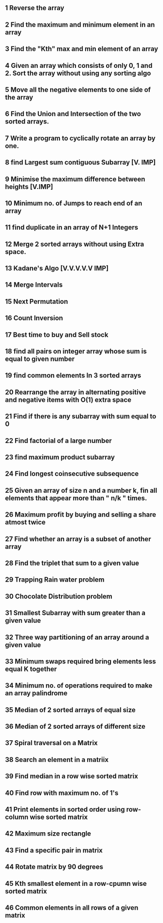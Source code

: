 ## 1 Reverse the array
## 2 Find the maximum and minimum element in an array
## 3 Find the "Kth" max and min element of an array 
## 4 Given an array which consists of only 0, 1 and 2. Sort the array without using any sorting algo
## 5 Move all the negative elements to one side of the array 
## 6 Find the Union and Intersection of the two sorted arrays.
## 7 Write a program to cyclically rotate an array by one.
## 8 find Largest sum contiguous Subarray [V. IMP]
## 9 Minimise the maximum difference between heights [V.IMP]
## 10 Minimum no. of Jumps to reach end of an array
## 11 find duplicate in an array of N+1 Integers
## 12 Merge 2 sorted arrays without using Extra space.
## 13 Kadane's Algo [V.V.V.V.V IMP]
## 14 Merge Intervals
## 15 Next Permutation
## 16 Count Inversion
## 17 Best time to buy and Sell stock
## 18 find all pairs on integer array whose sum is equal to given number
## 19 find common elements In 3 sorted arrays
## 20 Rearrange the array in alternating positive and negative items with O(1) extra space
## 21 Find if there is any subarray with sum equal to 0
## 22 Find factorial of a large number
## 23 find maximum product subarray 
## 24 Find longest coinsecutive subsequence
## 25 Given an array of size n and a number k, fin all elements that appear more than " n/k " times.
## 26 Maximum profit by buying and selling a share atmost twice
## 27 Find whether an array is a subset of another array
## 28 Find the triplet that sum to a given value
## 29 Trapping Rain water problem
## 30 Chocolate Distribution problem
## 31 Smallest Subarray with sum greater than a given value
## 32 Three way partitioning of an array around a given value
## 33 Minimum swaps required bring elements less equal K together
## 34 Minimum no. of operations required to make an array palindrome
## 35 Median of 2 sorted arrays of equal size
## 36 Median of 2 sorted arrays of different size
## 37 Spiral traversal on a Matrix
## 38 Search an element in a matriix
## 39 Find median in a row wise sorted matrix
## 40 Find row with maximum no. of 1's
## 41 Print elements in sorted order using row-column wise sorted matrix
## 42 Maximum size rectangle
## 43 Find a specific pair in matrix
## 44 Rotate matrix by 90 degrees
## 45 Kth smallest element in a row-cpumn wise sorted matrix
## 46 Common elements in all rows of a given matrix
